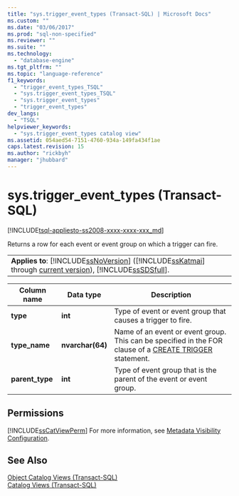 ```yaml
---
title: "sys.trigger_event_types (Transact-SQL) | Microsoft Docs"
ms.custom: ""
ms.date: "03/06/2017"
ms.prod: "sql-non-specified"
ms.reviewer: ""
ms.suite: ""
ms.technology: 
  - "database-engine"
ms.tgt_pltfrm: ""
ms.topic: "language-reference"
f1_keywords: 
  - "trigger_event_types_TSQL"
  - "sys.trigger_event_types_TSQL"
  - "sys.trigger_event_types"
  - "trigger_event_types"
dev_langs: 
  - "TSQL"
helpviewer_keywords: 
  - "sys.trigger_event_types catalog view"
ms.assetid: 054aed54-7151-4760-934a-149fa434f1ae
caps.latest.revision: 15
ms.author: "rickbyh"
manager: "jhubbard"
---
```

# sys.trigger_event_types (Transact-SQL)
[!INCLUDE[tsql-appliesto-ss2008-xxxx-xxxx-xxx_md](../../../a9retired/includes/tsql-appliesto-ss2008-xxxx-xxxx-xxx-md.md)]

  Returns a row for each event or event group on which a trigger can fire.  
  
||  
|-|  
|**Applies to**: [!INCLUDE[ssNoVersion](../../../a9notintoc/includes/ssnoversion-md.md)] ([!INCLUDE[ssKatmai](../../../a9notintoc/includes/sskatmai-md.md)] through [current version](http://go.microsoft.com/fwlink/p/?LinkId=299658)), [!INCLUDE[ssSDSfull](../../../a9retired/includes/sssdsfull-md.md)].|  
  
|Column name|Data type|Description|  
|-----------------|---------------|-----------------|  
|**type**|**int**|Type of event or event group that causes a trigger to fire.|  
|**type_name**|**nvarchar(64)**|Name of an event or event group. This can be specified in the FOR clause of a [CREATE TRIGGER](../../../t-sql/statements/create-trigger-transact-sql.md) statement.|  
|**parent_type**|**int**|Type of event group that is the parent of the event or event group.|  
  
## Permissions  
 [!INCLUDE[ssCatViewPerm](../../../relational-databases/reference/system-catalog-views/includes/sscatviewperm-md.md)] For more information, see [Metadata Visibility Configuration](../../../relational-databases/security/metadata-visibility-configuration.md).  
  
## See Also  
 [Object Catalog Views &#40;Transact-SQL&#41;](../../../relational-databases/reference/system-catalog-views/object-catalog-views-transact-sql.md)   
 [Catalog Views &#40;Transact-SQL&#41;](../../../relational-databases/reference/system-catalog-views/catalog-views-transact-sql.md)  
  
  